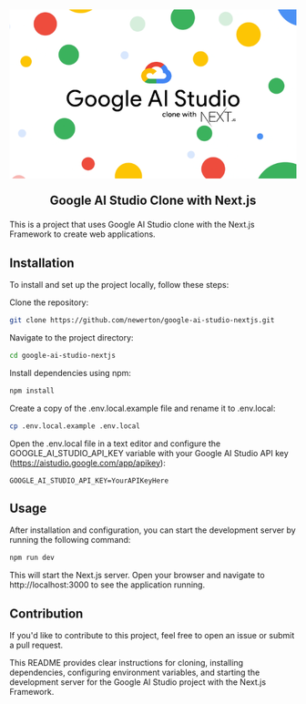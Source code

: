 <h2 align="center">

![Google AI Studio Clone with Next.js](https://raw.githubusercontent.com/newerton/images/main/google-ai-studio-nextjs/google-ai-studio-nextjs.png)

Google AI Studio Clone with Next.js

</h2>

This is a project that uses Google AI Studio clone with the Next.js Framework to create web applications.

## Installation

To install and set up the project locally, follow these steps:

Clone the repository:

```bash
git clone https://github.com/newerton/google-ai-studio-nextjs.git
```

Navigate to the project directory:

```bash
cd google-ai-studio-nextjs
```

Install dependencies using npm:

```bash
npm install
```

Create a copy of the .env.local.example file and rename it to .env.local:

```bash
cp .env.local.example .env.local
```

Open the .env.local file in a text editor and configure the GOOGLE_AI_STUDIO_API_KEY variable with your Google AI Studio API key (https://aistudio.google.com/app/apikey):

```plaintext
GOOGLE_AI_STUDIO_API_KEY=YourAPIKeyHere
```

## Usage

After installation and configuration, you can start the development server by running the following command:

```bash
npm run dev
```

This will start the Next.js server. Open your browser and navigate to http://localhost:3000 to see the application running.

## Contribution

If you'd like to contribute to this project, feel free to open an issue or submit a pull request.

This README provides clear instructions for cloning, installing dependencies, configuring environment variables, and starting the development server for the Google AI Studio project with the Next.js Framework.
